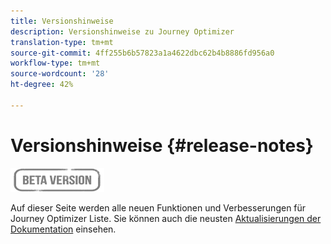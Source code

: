 ```yaml
---
title: Versionshinweise
description: Versionshinweise zu Journey Optimizer
translation-type: tm+mt
source-git-commit: 4ff255b6b57823a1a4622dbc62b4b8886fd956a0
workflow-type: tm+mt
source-wordcount: '28'
ht-degree: 42%

---
```



# Versionshinweise {#release-notes}

![](assets/do-not-localize/badge.png)

Auf dieser Seite werden alle neuen Funktionen und Verbesserungen für Journey Optimizer Liste.
Sie können auch die neusten [Aktualisierungen der Dokumentation](documentation-updates.md) einsehen.